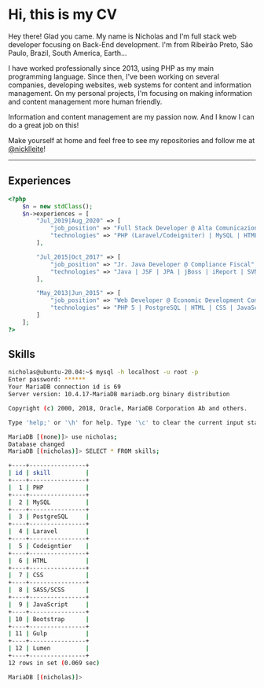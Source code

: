 # Hi, this is my CV

Hey there! Glad you came. My name is Nicholas and I'm full stack web developer
focusing on Back-End development. I'm from Ribeirão Preto, São Paulo, Brazil,
South America, Earth...

I have worked professionally since 2013, using PHP as my main programming
language. Since then, I've been working on several companies, developing
websites, web systems for content and information management. On my personal
projects, I'm focusing on making information and content management more human
friendly.

Information and content management are my passion now. And I know I can do a
great job on this!

Make yourself at home and feel free to see my repositories and follow me at
[@nicklleite](https://twitter.com/nicklleite "Twitter / nicklleite")!

---

## Experiences

```php
<?php
    $n = new stdClass();
    $n->experiences = [
        "Jul_2019|Aug_2020" => [
            "job_position" => "Full Stack Developer @ Alta Comunicazione",
            "technologies" => "PHP (Laravel/Codeigniter) | MySQL | HTML | CSS | JavaScript | jQuery | Bootstrap | Gulp | Git | Bitbucket"
        ],

        "Jul_2015|Oct_2017" => [
            "job_position" => "Jr. Java Developer @ Compliance Fiscal",
            "technologies" => "Java | JSF | JPA | jBoss | iReport | SVN"
        ],

        "May_2013|Jun_2015" => [
            "job_position" => "Web Developer @ Economic Development Company of Ribeirao Preto",
            "technologies" => "PHP 5 | PostgreSQL | HTML | CSS | JavaScript | jQuery | Bootstrap | Java | JSF | JPA | SVN"
        ]
    ];
?>
```

## Skills

```bash
nicholas@ubuntu-20.04:~$ mysql -h localhost -u root -p
Enter password: ******
Your MariaDB connection id is 69
Server version: 10.4.17-MariaDB mariadb.org binary distribution

Copyright (c) 2000, 2018, Oracle, MariaDB Corporation Ab and others.

Type 'help;' or '\h' for help. Type '\c' to clear the current input statement.

MariaDB [(none)]> use nicholas;
Database changed
MariaDB [(nicholas)]> SELECT * FROM skills;

+----+----------------+
| id | skill          |
+----+----------------+
|  1 | PHP            |
+----+----------------+
|  2 | MySQL          |
+----+----------------+
|  3 | PostgreSQL     |
+----+----------------+
|  4 | Laravel        |
+----+----------------+
|  5 | Codeigntier    |
+----+----------------+
|  6 | HTML           |
+----+----------------+
|  7 | CSS            |
+----+----------------+
|  8 | SASS/SCSS      |
+----+----------------+
|  9 | JavaScript     |
+----+----------------+
| 10 | Bootstrap      |
+----+----------------+
| 11 | Gulp           |
+----+----------------+
| 12 | Lumen          |
+----+----------------+
12 rows in set (0.069 sec)

MariaDB [(nicholas)]>
```